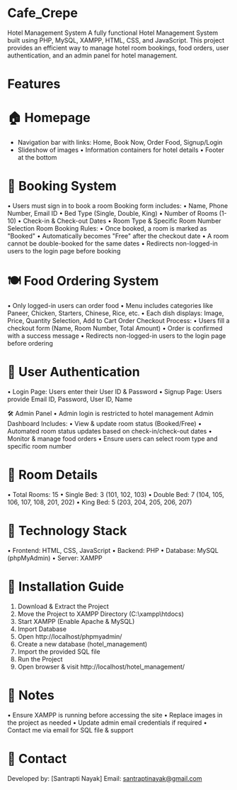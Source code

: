 # Cafe_Crepe

Hotel Management System
A fully functional Hotel Management System built using PHP, MySQL, XAMPP, HTML, CSS, and JavaScript. This project provides an efficient way to manage hotel room bookings, food orders, user authentication, and an admin panel for hotel management.

# Features

# 🏠 Homepage
- Navigation bar with links: Home, Book Now, Order Food, Signup/Login
- Slideshow of images
•	Information containers for hotel details
•	Footer at the bottom

# 🏨 Booking System
•	Users must sign in to book a room
Booking form includes:
•	Name, Phone Number, Email ID
•	Bed Type (Single, Double, King)
•	Number of Rooms (1-10)
•	Check-in & Check-out Dates
•	Room Type & Specific Room Number Selection
Room Booking Rules:
•	Once booked, a room is marked as "Booked"
•	Automatically becomes "Free" after the checkout date
•	A room cannot be double-booked for the same dates
•	Redirects non-logged-in users to the login page before booking

# 🍽️ Food Ordering System
•	Only logged-in users can order food
•	Menu includes categories like Paneer, Chicken, Starters, Chinese, Rice, etc.
•	Each dish displays: Image, Price, Quantity Selection, Add to Cart
Order Checkout Process:
•	Users fill a checkout form (Name, Room Number, Total Amount)
•	Order is confirmed with a success message
•	Redirects non-logged-in users to the login page before ordering

# 🔐 User Authentication
•	Login Page: Users enter their User ID & Password
•	Signup Page: Users provide Email ID, Password, User ID, Name

🛠️ Admin Panel
•	Admin login is restricted to hotel management
Admin Dashboard Includes:
•	View & update room status (Booked/Free)
•	Automated room status updates based on check-in/check-out dates
•	Monitor & manage food orders
•	Ensure users can select room type and specific room number

# 🏢 Room Details
•	Total Rooms: 15
•	Single Bed: 3 (101, 102, 103)
•	Double Bed: 7 (104, 105, 106, 107, 108, 201, 202)
•	King Bed: 5 (203, 204, 205, 206, 207)

# 🚀 Technology Stack
•	Frontend: HTML, CSS, JavaScript
•	Backend: PHP
•	Database: MySQL (phpMyAdmin)
•	 Server: XAMPP


# 📌 Installation Guide
1. Download & Extract the Project
2. Move the Project to XAMPP Directory (C:\xampp\htdocs\)
3. Start XAMPP (Enable Apache & MySQL)
4. Import Database
5. Open http://localhost/phpmyadmin/
6. Create a new database (hotel_management)
7. Import the provided SQL file
8. Run the Project
9. Open browser & visit http://localhost/hotel_management/

# 📢 Notes
• Ensure XAMPP is running before accessing the site
•	Replace images in the project as needed
•	Update admin email credentials if required
•	Contact me via email for SQL file & support

# 📧 Contact
Developed by: [Santrapti Nayak]
Email: santraptinayak@gmail.com
